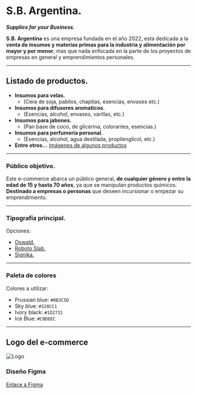# S.B. Argentina.
***Supplies for your Business.***

**S.B. Argentina** es una empresa fundada en el año 2022, esta dedicada a la **venta de insumos y materias primas para la industria y alimentación por mayor y por menor**, mas que nada enfocada en la parte de los proyectos de empresas en general y emprendimientos personales.

___

## Listado de productos.

- **Insumos para velas.**
    - (Cera de soja, pabilos, chapitas, esencias, envases etc.)
- **Insumos para difusores aromaticos.**
    - (Esencias, alcohol, envases, varillas, etc.)
- **Insumos para jabones.**
    - (Pan base de coco, de glicerina, colorantes, esencias.)
- **Insumos para perfumeria personal.**
    - (Esencias, alcohol, agua destilada, propilenglicol, etc.)
- **Entre otros...**
[Imágenes de algunos productos](https://www.instagram.com/sb.argentina/)

___

### Público objetivo.

Este e-commerce abarca un público general, **de cualquier género y entre la edad de 15 y hasta 70 años**, ya que se manipulan productos químicos. **Destinado a empresas o personas** que deseen incursionar o empezar su emprendimiento.

___

### Tipografía principal.

Opciones:
- [Oswald.](https://fonts.google.com/specimen/Oswald?query=oswald)
- [Roboto Slab.](https://fonts.google.com/specimen/Roboto+Slab?query=roboto)
- [Signika.](https://fonts.google.com/specimen/Signika?query=sig)

___

### Paleta de colores

Colores a utilizar:
- Prussian blue: `#0B3C5D`
- Sky blue: `#328CC1`
- Ivory black: `#1D2731`
- Ice Blue: `#C0D6EC`

___

## Logo del e-commerce

![Logo](https://instagram.fcor10-4.fna.fbcdn.net/v/t51.2885-19/309060531_754258988969447_7990359129970631497_n.jpg?stp=dst-jpg_s150x150&_nc_ht=instagram.fcor10-4.fna.fbcdn.net&_nc_cat=111&_nc_ohc=lHmUsinyKFEAX8U2HKk&tn=BX-Lf6nsokokidLE&edm=AOQ1c0wBAAAA&ccb=7-5&oh=00_AT-MEF2uXjGqYbuOD-teYK3usRDQnSAt5gvNL0Aye9ZcaA&oe=6338AF25&_nc_sid=8fd12b)

### Diseño Figma
[Enlace a Figma](https://www.figma.com/file/QayuT22PH7KDCnP7JYgYN4/E-COMMERCE-(S.B.-ARGENTINA)?node-id=0%3A1)